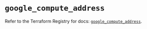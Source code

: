 # `google_compute_address`

Refer to the Terraform Registry for docs: [`google_compute_address`](https://registry.terraform.io/providers/hashicorp/google/6.48.0/docs/resources/compute_address).
